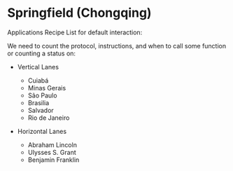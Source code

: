 # Springfield (Chongqing)

Applications Recipe List for default interaction:

We need to count the protocol, instructions, and when to call some function or counting a status on:

* Vertical Lanes
    - Cuiabá
    - Minas Gerais
    - São Paulo
    - Brasilia
    - Salvador
    - Rio de Janeiro

* Horizontal Lanes
    - Abraham Lincoln
    - Ulysses S. Grant
    - Benjamin Franklin
